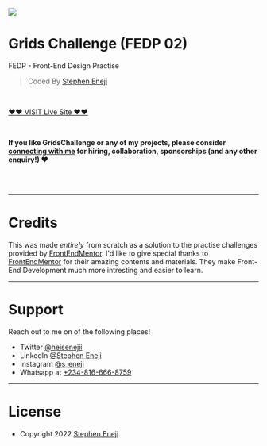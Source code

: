 [![](https://raw.githubusercontent.com/stephen-eneji/GridsChallenge.github.io/master/design/desktop-design.jpg)](https://stephen-eneji.github.io/GridsChallenge.github.io/)

# Grids Challenge (FEDP 02)

FEDP - Front-End Design Practise 

> Coded By [Stephen Eneji](https://github.com/stephen-eneji)
<br/>

<a href="https://stephen-eneji.github.io/GridsChallenge.github.io-master/" target="_blank">❤❤ VISIT Live Site ❤❤</a>

<br />

**If you like GridsChallenge or any of my projects, please consider [connecting with me][linkedin] for hiring, collaboration, sponsorships (and any other enquiry!) ❤**

<br />
<br />

---

# Credits


This was made *entirely* from scratch as a solution to the practise challenges provided by [FrontEndMentor][frontendmentor]. I'd like to give special thanks to [FrontEndMentor][frontendmentor] for their amazing contents and materials. They make Front-End Development much more intresting and easier to learn.

---

# Support

Reach out to me on of the following places!

- Twitter [@heisenejii][twitter]
- LinkedIn [@Stephen Eneji][linkedin]
- Instagram [@s_eneji][instagram]
- Whatsapp at [+234-816-666-8759][whatsapp]

---

# License


- Copyright 2022 <a href="https://github.com/stephen-eneji/" target="_blank">Stephen Eneji</a>.

[facebook]: https://facebook.com/heisenejii
[twitter]: https://twitter.com/heisenejii
[instagram]: https://instagram.com/s_eneji/
[linkedin]: https://www.linkedin.com/in/stephen-eneji-382471209/
[whatsapp]: https://wa.me/+2348166668759
[frontendmentor]: https://www.frontendmentor.io/
